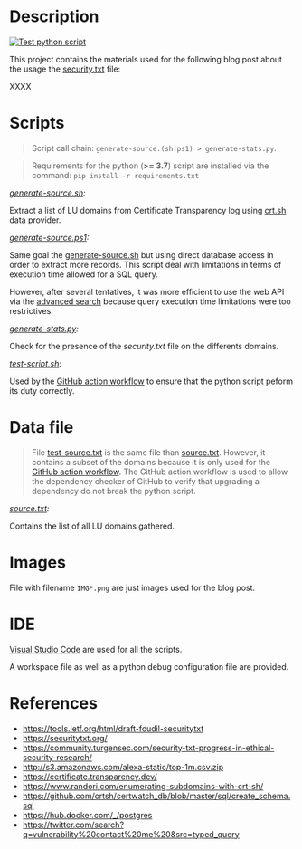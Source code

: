 # Description

[![Test python script](https://github.com/ExcelliumSA/SecurityTXT-Study/actions/workflows/test-script.yml/badge.svg?branch=main)](https://github.com/ExcelliumSA/SecurityTXT-Study/actions/workflows/test-script.yml)

This project contains the materials used for the following blog post about the usage the [security.txt](https://securitytxt.org/) file:

XXXX

# Scripts

> Script call chain: `generate-source.(sh|ps1) > generate-stats.py`.

> Requirements for the python (**>= 3.7**) script are installed via the command: `pip install -r requirements.txt`

*[generate-source.sh](generate-source.sh):*

Extract a list of LU domains from Certificate Transparency log using [crt.sh](https://crt.sh) data provider.

*[generate-source.ps1](generate-source.ps1):*

Same goal the [generate-source.sh](generate-source.sh) but using direct database access in order to extract more records. This script deal with limitations in terms of execution time allowed for a SQL query.

However, after several tentatives, it was more efficient to use the web API via the [advanced search](https://crt.sh/?a=1) because query execution time limitations were too restrictives.

*[generate-stats.py](generate-stats.py):*

Check for the presence of the *security.txt* file on the differents domains.

*[test-script.sh](test-script.sh):*

Used by the [GitHub action workflow](.github/workflows/test-script.yml) to ensure that the python script peform its duty correctly.

# Data file

> File [test-source.txt](test-source.txt) is the same file than [source.txt](source.txt). However, it contains a subset of the domains because it is only used for the [GitHub action workflow](.github/workflows/test-script.yml). The GitHub action workflow is used to allow the dependency checker of GitHub to verify that upgrading a dependency do not break the python script.

*[source.txt](source.txt):*

Contains the list of all LU domains gathered.

# Images

File with filename `IMG*.png` are just images used for the blog post.

# IDE

[Visual Studio Code](https://code.visualstudio.com/) are used for all the scripts.

A workspace file as well as a python debug configuration file are provided.

# References

* https://tools.ietf.org/html/draft-foudil-securitytxt  
* https://securitytxt.org/ 
* https://community.turgensec.com/security-txt-progress-in-ethical-security-research/ 
* http://s3.amazonaws.com/alexa-static/top-1m.csv.zip 
* https://certificate.transparency.dev/ 
* https://www.randori.com/enumerating-subdomains-with-crt-sh/ 
* https://github.com/crtsh/certwatch_db/blob/master/sql/create_schema.sql  
* https://hub.docker.com/_/postgres 
* https://twitter.com/search?q=vulnerability%20contact%20me%20&src=typed_query 
